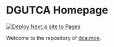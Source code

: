 # DGUTCA Homepage

[![Deploy Next.js site to Pages](https://github.com/DGUTCA/dca.moe/actions/workflows/nextjs.yml/badge.svg)](https://github.com/DGUTCA/dca.moe/actions/workflows/nextjs.yml)

Welcome to the repository of [dca.moe](https://dca.moe/).
